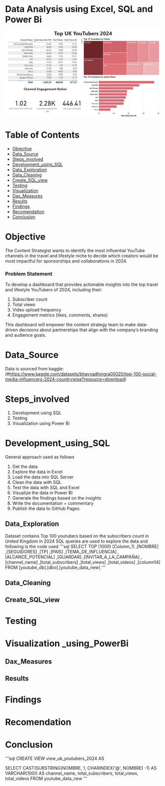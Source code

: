 # Data Analysis using Excel, SQL and Power Bi

![Dashboard for top UK Youtubers 2024](https://github.com/bollasrikanth48/Top_uk_youtubers/blob/main/Assets/images/powerbi.jpg)
# Table of Contents
-  [Objective](#Objective)
-  [Data_Source](#Data_Source)
-  [Steps_involved](#Steps_involved)
-  [Development_using_SQL](#Development_using_SQL)
  - [Data_Exploration](##Data_Exploration)
  - [Data_Cleaning](##Data_Cleaning)
  - [Create_SQL_view](##Create_SQL_view)
-  [Testing](#Testing)
-  [Visualization](#Visualization)
  - [Dax_Measures](##Dax_Measures)
  - [Results](##Results)
-  [Findings](#Findings)
-  [Recomendation](#Recomendation)
-  [Conclusion](#Conclusion)


# Objective
The Content Strategist wants to identify the most influential YouTube channels in the travel and lifestyle niche to decide which creators would be most impactful for sponsorships and collaborations in 2024.

### Problem Statement
To develop a dashboard that provides actionable insights into the top travel and lifestyle YouTubers of 2024, including their:

1. Subscriber count
2. Total views
3. Video upload frequency
3. Engagement metrics (likes, comments, shares)

This dashboard will empower the content strategy team to make data-driven decisions about partnerships that align with the company’s branding and audience goals.

# Data_Source
Data is sourced from kaggle: (#https://www.kaggle.com/datasets/bhavyadhingra00020/top-100-social-media-influencers-2024-countrywise?resource=download)

# Steps_involved
1. Development using SQL
2. Testing
3. Visualization using Power Bi
# Development_using_SQL
General approach used as follows
1. Get the data
2. Explore the data in Excel
3. Load the data into SQL Server
4. Clean the data with SQL
5. Test the data with SQL and Excel
6. Visualize the data in Power BI
7. Generate the findings based on the insights
8. Write the documentation + commentary
9. Publish the data to GitHub Pages
## Data_Exploration
Dataset contains Top 100 youtubers based on the subscribers count in United Kingdom in 2024
SQL queries are used to explore the data and following is the code used
'''sql
SELECT TOP (1000) [Column_1]
      ,[NOMBRE]
      ,[SEGUIDORES]
      ,[TP]
      ,[PAÍS]
      ,[TEMA_DE_INFLUENCIA]
      ,[ALCANCE_POTENCIAL]
      ,[GUARDAR]
      ,[INVITAR_A_LA_CAMPAÑA]
      ,[channel_name]
      ,[total_subscribers]
      ,[total_views]
      ,[total_videos]
      ,[column14]
  FROM [youtube_db].[dbo].[youtube_data_new]
'''

## Data_Cleaning
## Create_SQL_view
# Testing
# Visualization _using_PowerBi
## Dax_Measures
## Results
# Findings
# Recomendation
# Conclusion





'''sql
CREATE VIEW view_uk_youtubers_2024 AS

SELECT 
	CAST(SUBSTRING(NOMBRE, 1, CHARINDEX('@', NOMBRE) -1) AS VARCHAR(100)) AS channel_name,
	total_subscribers,
	total_views,
	total_videos
FROM
	youtube_data_new
'''

